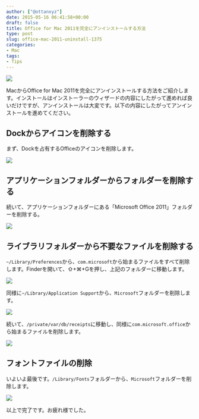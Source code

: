 ```yaml
---
author: ["@ottanxyz"]
date: 2015-05-16 06:41:58+00:00
draft: false
title: Office for Mac 2011を完全にアンインストールする方法
type: post
slug: office-mac-2011-uninstall-1375
categories:
- Mac
tags:
- Tips
---
```


![](/uploads/2015/05/150516-5556e344ae76f.jpg)






MacからOffice for Mac 2011を完全にアンインストールする方法をご紹介します。インストールはインストーラーのウィザードの内容にしたがって進めれば良いだけですが、アンインストールは大変です。以下の内容にしたがってアンインストールを進めてください。





## Dockからアイコンを削除する





まず、Dockを占有するOfficeのアイコンを削除します。





![](/uploads/2015/05/150516-5556e345baeb5.png)






## アプリケーションフォルダーからフォルダーを削除する





続いて、アプリケーションフォルダーにある「Microsoft Office 2011」フォルダーを削除する。





![](/uploads/2015/05/150516-5556e347a33de.png)






## ライブラリフォルダーから不要なファイルを削除する





`~/Library/Preferences`から、`com.microsoft`から始まるファイルをすべて削除します。Finderを開いて、⇧+⌘+Gを押し、上記のフォルダーに移動します。





![](/uploads/2015/05/150516-5556e34b634a4.png)






同様に`~/Library/Application Support`から、`Microsoft`フォルダーを削除します。





![](/uploads/2015/05/150516-5556e34f05cba.png)






続いて、`/private/var/db/receipts`に移動し、同様に`com.microsoft.office`から始まるファイルを削除します。





![](/uploads/2015/05/150516-5556e352d60ee.png)






## フォントファイルの削除





いよいよ最後です。`/Library/Fonts`フォルダーから、`Microsoft`フォルダーを削除します。





![](/uploads/2015/05/150516-5556e356c43fc.png)






以上で完了です。お疲れ様でした。
